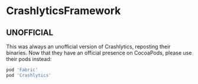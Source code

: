 CrashlyticsFramework
====================

## UNOFFICIAL

This was always an unofficial version of Crashlytics, reposting their binaries. Now that they have an official presence on CocoaPods, please use their pods instead:

``` ruby
pod 'Fabric'
pod 'Crashlytics'
```